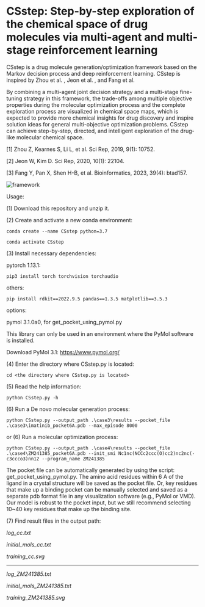 CSstep: Step-by-step exploration of the chemical space of drug molecules via multi-agent and multi-stage reinforcement learning
===
CSstep is a drug molecule generation/optimization framework based on the Markov decision process and deep reinforcement learning. CSstep is inspired by Zhou et al. , Jeon et al. , and Fang et al.

By combining a multi-agent joint decision strategy and a multi-stage fine-tuning strategy in this framework, the trade-offs among multiple objective properties during the molecular optimization process and the complete exploration process are visualized in chemical space maps, which is expected to provide more chemical insights for drug discovery and inspire solution ideas for general multi-objective optimization problems. 
CSstep can achieve step-by-step, directed, and intelligent exploration of the drug-like molecular chemical space.

[1] Zhou Z, Kearnes S, Li L, et al. Sci Rep, 2019, 9(1): 10752.

[2] Jeon W, Kim D. Sci Rep, 2020, 10(1): 22104.

[3] Fang Y, Pan X, Shen H-B, et al. Bioinformatics, 2023, 39(4): btad157.

![framework](https://github.com/user-attachments/assets/f134c798-aa4e-440e-814a-dcb36bedf1f1)

Usage:

(1) Download this repository and unzip it.

(2) Create and activate a new conda environment:
```
conda create --name CSstep python=3.7

conda activate CSstep
```
(3) Install necessary dependencies:

pytorch 1.13.1:
```
pip3 install torch torchvision torchaudio
```
others:
```
pip install rdkit==2022.9.5 pandas==1.3.5 matplotlib==3.5.3
```
options: 

pymol 3.1.0a0, for get_pocket_using_pymol.py

This library can only be used in an environment where the PyMol software is installed.

Download PyMol 3.1: https://www.pymol.org/

(4) Enter the directory where CSstep.py is located:
```
cd <the directory where CSstep.py is located>
```
(5) Read the help information:
```
python CSstep.py -h
```
(6) Run a De novo molecular generation process:
```
python CSstep.py --output_path .\case3\results --pocket_file .\case3\imatinib_pocket6A.pdb --max_episode 8000
```
or (6) Run a molecular optimization process:
```
python CSstep.py --output_path .\case4\results --pocket_file .\case4\ZM241385_pocket6A.pdb --init_smi Nc1nc(NCCc2ccc(O)cc2)nc2nc(-c3ccco3)nn12 --program_name ZM241385
```
The pocket file can be automatically generated by using the script: get_pocket_using_pymol.py. The amino acid residues within 6 A of the ligand in a crystal structure will be saved as the pocket file. Or, key residues that make up a binding pocket can be manually selected and saved as a separate pdb format file in any visualization software (e.g., PyMol or VMD). Our model is robust to the pocket input, but we still recommend selecting 10~40 key residues that make up the binding site.

(7) Find result files in the output path:

*log_cc.txt*

*initial_mols_cc.txt*

*training_cc.svg*

----

*log_ZM241385.txt*

*initial_mols_ZM241385.txt*

*training_ZM241385.svg*
